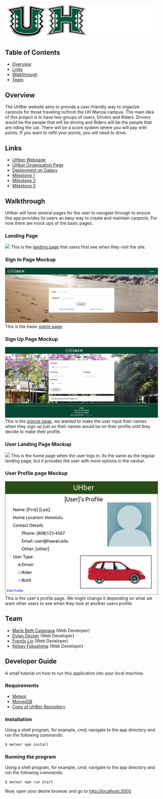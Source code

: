 ![](images/UHber.png)

## Table of Contents

* [Overview](#overview)
* [Links](#links)
* [Walkthrough](#walkthrough)
* [Team](#team)

## Overview

The UHBer website aims to provide a user-friendly way to organize carpools for those traveling to/from the UH Manoa campus. The main idea of this project is to have two groups of users, Drivers and Riders. Drivers would be the people that will be driving and Riders will be the people that are riding the car. There will be a score system where you will pay with points. If you want to refill your points, you will need to drive. 

## Links

* [UHber Webpage](http://uhber.meteorapp.com/#/)
* [UHber Organization Page](https://github.com/UHBer/)
* [Deployment on Galaxy](https://galaxy.meteor.com/app/uhber.meteorapp.com)
* [Milestone 1](https://github.com/UHBer/UHBer/projects/1)
* [Milestone 2](https://github.com/UHBer/UHBer/projects/2)
* [Milestone 3](https://github.com/UHBer/UHBer/projects/3)

## Walkthrough

UHber will have several pages for the user to navigate through to ensure this app provides its users an easy way to create and maintain carpools. For now there are mock ups of the basic pages.

### Landing Page
![](images/new-landing.PNG)
This is the [landing page](http://uhber.meteorapp.com/#/) that users first see when they visit the site. 
### Sign In Page Mockup
![](images/new_signInPage.png)
This is the basic [signin page](http://uhber.meteorapp.com/#/signin).
### Sign Up Page Mockup
![](images/signUpPage.png)
This is the [signup page](http://uhber.meteorapp.com/#/signup), we wanted to make the user input their names when they sign up just so their names would be on their profile until they decide to make their profile.
### User Landing Page Mockup
![](images/new-userLanding.PNG)
This is the home page when the user logs in. Its the same as the regular landing page, but it provides the user with more options in the navbar.
### User Profile page Mockup
![](images/userProfilePageMockUp.png)
This is the user's profile page. We might change it depending on what we want other users to see when they look at another users profile.

## Team

* [Marie Beth Calamasa](https://github.com/mcalamasa) (Web Developer)
* [Dylan Decker](https://github.com/dylandecker) (Web Developer)
* [Frendy Lio](https://github.com/frendylio) (Web Developer)
* [Kelsey Fukushima](https://github.com/kryf) (Web Developer)

## Developer Guide
A small tutorial on how to run this application into your local machine.

### Requirements
* [Meteor](https://www.meteor.com/install)
* [MongoDB](https://www.mongodb.com/)
* [Copy of UHBer Repository](https://github.com/UHBer/UHBer)

### Installation
Using a shell program, for example, cmd; navigate to the app directory and run the following commands:

```
$ meteor npm install
```

### Running the program
Using a shell program, for example, cmd; navigate to the app directory and run the following commands:

```
$ meteor npm run start
```

Now, open your desire browser and go to [http://localhost:3000](http://localhost:3000)
